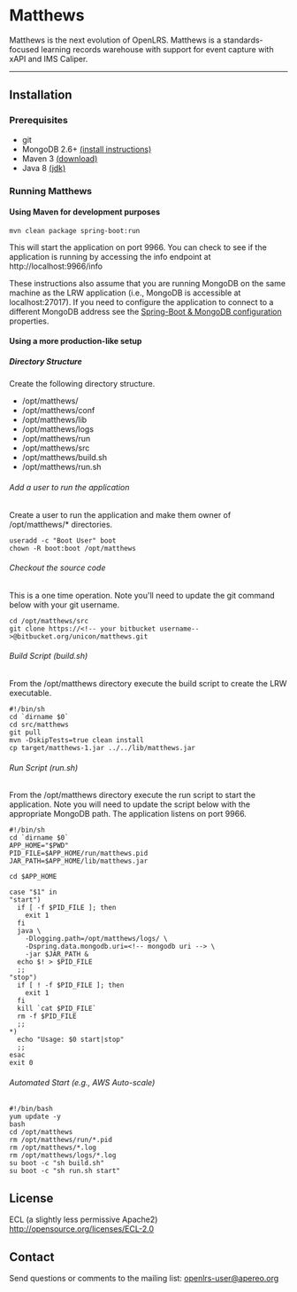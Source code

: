 Matthews
============================
Matthews is the next evolution of OpenLRS. Matthews is a standards-focused learning records warehouse with support for event capture with xAPI and IMS Caliper.

*************************************************************************************

## Installation
### Prerequisites
* git
* MongoDB 2.6+ [(install instructions)](https://docs.mongodb.com/manual/installation/)
* Maven 3 [(download)](https://maven.apache.org/download.cgi)
* Java 8 [(jdk)](http://openjdk.java.net/)
### Running Matthews
#### Using Maven for development purposes
~~~~
mvn clean package spring-boot:run
~~~~

This will start the application on port 9966. You can check to see if the application is running by accessing the info endpoint at http://localhost:9966/info

These instructions also assume that you are running MongoDB on the same machine as the LRW application (i.e., MongoDB is accessible at localhost:27017). If you need to configure the application to connect to a different MongoDB address see the [Spring-Boot & MongoDB configuration](http://docs.spring.io/spring-boot/docs/current/reference/html/common-application-properties.html) properties.

#### Using a more production-like setup
##### Directory Structure
Create the following directory structure.

* /opt/matthews/
* /opt/matthews/conf
* /opt/matthews/lib
* /opt/matthews/logs
* /opt/matthews/run
* /opt/matthews/src
* /opt/matthews/build.sh
* /opt/matthews/run.sh

###### Add a user to run the application
Create a user to run the application and make them owner of /opt/matthews/* directories.
~~~~
useradd -c "Boot User" boot
chown -R boot:boot /opt/matthews
~~~~
###### Checkout the source code
This is a one time operation. Note you'll need to update the git command below with your git username. 
~~~~
cd /opt/matthews/src
git clone https://<!-- your bitbucket username-->@bitbucket.org/unicon/matthews.git
~~~~
###### Build Script (build.sh)
From the /opt/matthews directory execute the build script to create the LRW executable.
~~~~
#!/bin/sh
cd `dirname $0`
cd src/matthews
git pull
mvn -DskipTests=true clean install
cp target/matthews-1.jar ../../lib/matthews.jar
~~~~
###### Run Script (run.sh)
From the /opt/matthews directory execute the run script to start the application. Note you will need to update the script below with the appropriate MongoDB path. The application listens on port 9966.
~~~~
#!/bin/sh
cd `dirname $0`
APP_HOME="$PWD"
PID_FILE=$APP_HOME/run/matthews.pid
JAR_PATH=$APP_HOME/lib/matthews.jar

cd $APP_HOME

case "$1" in
"start")
  if [ -f $PID_FILE ]; then
    exit 1
  fi
  java \
    -Dlogging.path=/opt/matthews/logs/ \
    -Dspring.data.mongodb.uri=<!-- mongodb uri --> \
    -jar $JAR_PATH &
  echo $! > $PID_FILE
  ;;
"stop")
  if [ ! -f $PID_FILE ]; then
    exit 1
  fi
  kill `cat $PID_FILE`
  rm -f $PID_FILE
  ;;
*)
  echo "Usage: $0 start|stop"
  ;;
esac
exit 0
~~~~
###### Automated Start (e.g., AWS Auto-scale)
~~~~
#!/bin/bash
yum update -y
bash
cd /opt/matthews
rm /opt/matthews/run/*.pid
rm /opt/matthews/*.log
rm /opt/matthews/logs/*.log
su boot -c "sh build.sh"
su boot -c "sh run.sh start"
~~~~

License
-------
ECL (a slightly less permissive Apache2)
http://opensource.org/licenses/ECL-2.0

Contact
-------
Send questions or comments to the mailing list: openlrs-user@apereo.org

